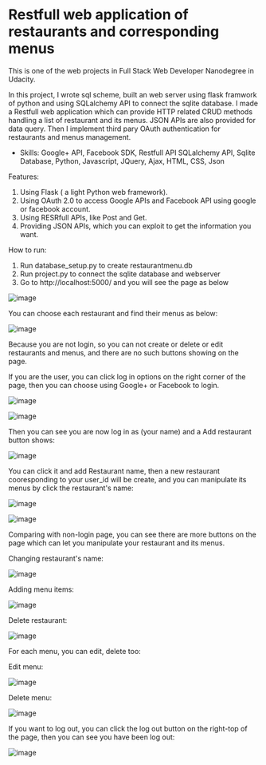 # Restfull web application of restaurants and corresponding menus

This is one of the web projects in Full Stack Web Developer Nanodegree in Udacity.

In this project, I wrote sql scheme, built an web server using flask framwork of python and using SQLalchemy API to connect the sqlite database. I made a Restfull web application which can provide HTTP related CRUD methods handling a list of restaurant and its menus. JSON APIs are also provided for data query. Then I implement third pary OAuth authentication for restaurants and menus management. 

- Skills: Google+ API, Facebook SDK, Restfull API SQLalchemy API, Sqlite Database, Python, Javascript, JQuery, Ajax, HTML, CSS, Json

Features: <br/>
1. Using Flask ( a light Python web framework).
2. Using OAuth 2.0 to access Google APIs and Facebook API using google or facebook account.
3. Using RESRfull APIs, like Post and Get.
4. Providing JSON APIs, which you can exploit to get the information you want.

How to run:
1. Run database_setup.py to create restaurantmenu.db
2. Run project.py to connect the sqlite database and webserver
3. Go to http://localhost:5000/ and you will see the page as below

![image](https://raw.githubusercontent.com/leiyudongyu/images/master/1.jpg)

You can choose each restaurant and find their menus as below:

![image](https://raw.githubusercontent.com/leiyudongyu/images/master/2.jpg)

Because you are not login, so you can not create or delete or edit restaurants and menus, and there are no such buttons showing on the page.

If you are the user, you can click log in options on the right corner of the page, then you can choose using Google+ or Facebook to login.

![image](https://raw.githubusercontent.com/leiyudongyu/images/master/3.jpg)

![image](https://raw.githubusercontent.com/leiyudongyu/images/master/4.jpg)

Then you can see you are now log in as (your name) and a Add restaurant button shows:

![image](https://raw.githubusercontent.com/leiyudongyu/images/master/5.jpg)

You can click it and add Restaurant name, then a new restaurant cooresponding to your user_id will be create, and you can manipulate its menus by click the restaurant's name:

![image](https://raw.githubusercontent.com/leiyudongyu/images/master/6.jpg)

![image](https://raw.githubusercontent.com/leiyudongyu/images/master/7.jpg)

Comparing with non-login page, you can see there are more buttons on the page which can let you manipulate your restaurant and its menus.

Changing restaurant's name:

![image](https://github.com/leiyudongyu/images/blob/master/8.jpg)

Adding menu items:

![image](https://github.com/leiyudongyu/images/blob/master/9.jpg)

Delete restaurant:

![image](https://github.com/leiyudongyu/images/blob/master/10.jpg)

For each menu, you can edit, delete too:

Edit menu:

![image](https://github.com/leiyudongyu/images/blob/master/11.jpg)

Delete menu:

![image](https://github.com/leiyudongyu/images/blob/master/12.jpg)

If you want to log out, you can click the log out button on the right-top of the page, then you can see you have been log out:

![image](https://github.com/leiyudongyu/images/blob/master/13.jpg)
